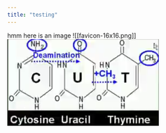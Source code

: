 ```yaml
---
title: "testing"
---
```

hmm here is an image
![[favicon-16x16.png]]
![hmm](content/Images/deamination2.png)